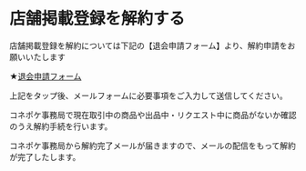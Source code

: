 # 店舗掲載登録を解約する

   店舗掲載登録を解約については下記の【退会申請フォーム】より、解約申請をお願いいたします

★[退会申請フォーム](mailto:cancel@conepoke.com)

上記をタップ後、メールフォームに必要事項をご入力して送信してください。

コネポケ事務局で現在取引中の商品や出品中・リクエスト中に商品がないか確認のうえ解約手続を行います。

コネポケ事務局から解約完了メールが届きますので、メールの配信をもって解約が完了したします。
